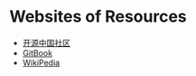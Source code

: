 # Websites of Resources

* [开源中国社区](http://www.oschina.net/)
* [GitBook](https://www.gitbook.com/explore)
* [WikiPedia](https://www.wikipedia.org/)

